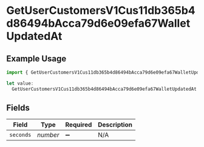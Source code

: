 # GetUserCustomersV1Cus11db365b4d86494bAcca79d6e09efa67WalletUpdatedAt

## Example Usage

```typescript
import { GetUserCustomersV1Cus11db365b4d86494bAcca79d6e09efa67WalletUpdatedAt } from "@dhaba/safepay-ts/models/operations";

let value:
  GetUserCustomersV1Cus11db365b4d86494bAcca79d6e09efa67WalletUpdatedAt = {};
```

## Fields

| Field              | Type               | Required           | Description        |
| ------------------ | ------------------ | ------------------ | ------------------ |
| `seconds`          | *number*           | :heavy_minus_sign: | N/A                |